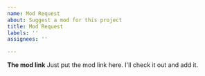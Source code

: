 ```yaml
---
name: Mod Request
about: Suggest a mod for this project
title: Mod Request
labels: ''
assignees: ''

---
```


**The mod link**
Just put the mod link here. I'll check it out and add it.

